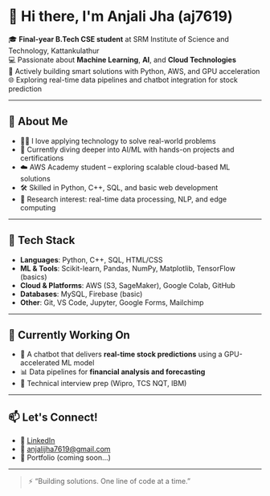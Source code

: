 # 👋 Hi there, I'm Anjali Jha (aj7619)

🎓 **Final-year B.Tech CSE student** at SRM Institute of Science and Technology, Kattankulathur  
💻 Passionate about **Machine Learning**, **AI**, and **Cloud Technologies**  
🚀 Actively building smart solutions with Python, AWS, and GPU acceleration  
🌐 Exploring real-time data pipelines and chatbot integration for stock prediction

---

## 🌟 About Me

- 👩‍💻 I love applying technology to solve real-world problems  
- 🧠 Currently diving deeper into AI/ML with hands-on projects and certifications  
- ☁️ AWS Academy student – exploring scalable cloud-based ML solutions  
- 🛠 Skilled in Python, C++, SQL, and basic web development  
- 🧪 Research interest: real-time data processing, NLP, and edge computing

---

## 🔧 Tech Stack

- **Languages**: Python, C++, SQL, HTML/CSS  
- **ML & Tools**: Scikit-learn, Pandas, NumPy, Matplotlib, TensorFlow (basics)  
- **Cloud & Platforms**: AWS (S3, SageMaker), Google Colab, GitHub  
- **Databases**: MySQL, Firebase (basic)  
- **Other**: Git, VS Code, Jupyter, Google Forms, Mailchimp

---

## 📌 Currently Working On

- 🤖 A chatbot that delivers **real-time stock predictions** using a GPU-accelerated ML model  
- 📊 Data pipelines for **financial analysis and forecasting**  
- 📝 Technical interview prep (Wipro, TCS NQT, IBM)

---

## 📫 Let's Connect!

- 💼 [LinkedIn](https://www.linkedin.com/in/anjali-jha-a40515226/)  
- 📧 anjalijha7619@gmail.com  
- 🧠 Portfolio (coming soon...)

---

> ⚡ “Building solutions. One line of code at a time.”

